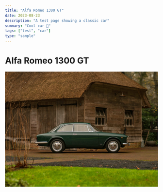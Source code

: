 ```yaml
---
title: "Alfa Romeo 1300 GT"
date: 2023-08-23
description: "A test page showing a classic car"
summary: "Cool car 🚗"
tags: ["test", "car"]
type: "sample"
---
```


# Alfa Romeo 1300 GT

![](34185703-1-1440x1080.jpg)
